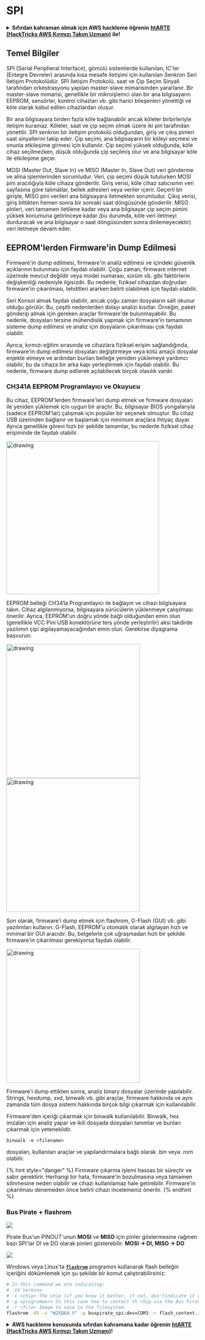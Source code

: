 # SPI

<details>

<summary><strong>Sıfırdan kahraman olmak için AWS hackleme öğrenin</strong> <a href="https://training.hacktricks.xyz/courses/arte"><strong>htARTE (HackTricks AWS Kırmızı Takım Uzmanı)</strong></a><strong> ile!</strong></summary>

HackTricks'ı desteklemenin diğer yolları:

* **Şirketinizi HackTricks'te reklamını görmek istiyorsanız** veya **HackTricks'i PDF olarak indirmek istiyorsanız** [**ABONELİK PLANLARI**]'na(https://github.com/sponsors/carlospolop) göz atın!
* [**Resmi PEASS & HackTricks ürünlerini**](https://peass.creator-spring.com) edinin
* [**PEASS Ailesi'ni**](https://opensea.io/collection/the-peass-family) keşfedin, özel [**NFT'lerimiz**](https://opensea.io/collection/the-peass-family) koleksiyonumuz
* **Katılın** 💬 [**Discord grubuna**](https://discord.gg/hRep4RUj7f) veya [**telegram grubuna**](https://t.me/peass) veya **Twitter** 🐦 [**@carlospolopm**](https://twitter.com/hacktricks\_live)**'ı takip edin.**
* **Hacking püf noktalarınızı göndererek HackTricks ve HackTricks Cloud** github depolarına PR göndererek paylaşın.

</details>

## Temel Bilgiler

SPI (Serial Peripheral Interface), gömülü sistemlerde kullanılan, IC'ler (Entegre Devreler) arasında kısa mesafe iletişimi için kullanılan Senkron Seri İletişim Protokolüdür. SPI İletişim Protokolü, saat ve Çip Seçim Sinyali tarafından orkestrasyonu yapılan master-slave mimarisinden yararlanır. Bir master-slave mimarisi, genellikle bir mikroişlemci olan bir ana bilgisayarın EEPROM, sensörler, kontrol cihazları vb. gibi harici bileşenleri yönettiği ve köle olarak kabul edilen cihazlardan oluşur.

Bir ana bilgisayara birden fazla köle bağlanabilir ancak köleler birbirleriyle iletişim kuramaz. Köleler, saat ve çip seçim olmak üzere iki pin tarafından yönetilir. SPI senkron bir iletişim protokolü olduğundan, giriş ve çıkış pinleri saat sinyallerini takip eder. Çip seçimi, ana bilgisayarın bir köleyi seçmesi ve onunla etkileşime girmesi için kullanılır. Çip seçimi yüksek olduğunda, köle cihaz seçilmezken, düşük olduğunda çip seçilmiş olur ve ana bilgisayar köle ile etkileşime geçer.

MOSI (Master Out, Slave In) ve MISO (Master In, Slave Out) veri gönderme ve alma işlemlerinden sorumludur. Veri, çip seçimi düşük tutulurken MOSI pini aracılığıyla köle cihaza gönderilir. Giriş verisi, köle cihaz satıcısının veri sayfasına göre talimatlar, bellek adresleri veya veriler içerir. Geçerli bir girişte, MISO pini verileri ana bilgisayara iletmekten sorumludur. Çıkış verisi, giriş bittikten hemen sonra bir sonraki saat döngüsünde gönderilir. MISO pinleri, veri tamamen iletilene kadar veya ana bilgisayar çip seçim pimini yüksek konumuna getirinceye kadar (bu durumda, köle veri iletmeyi durduracak ve ana bilgisayar o saat döngüsünden sonra dinlemeyecektir) veri iletmeye devam eder.

## EEPROM'lerden Firmware'in Dump Edilmesi

Firmware'in dump edilmesi, firmware'in analiz edilmesi ve içindeki güvenlik açıklarının bulunması için faydalı olabilir. Çoğu zaman, firmware internet üzerinde mevcut değildir veya model numarası, sürüm vb. gibi faktörlerin değişkenliği nedeniyle ilgisizdir. Bu nedenle, fiziksel cihazdan doğrudan firmware'in çıkarılması, tehditleri ararken belirli olabilmek için faydalı olabilir.

Seri Konsol almak faydalı olabilir, ancak çoğu zaman dosyaların salt okunur olduğu görülür. Bu, çeşitli nedenlerden dolayı analizi kısıtlar. Örneğin, paket gönderip almak için gereken araçlar firmware'de bulunmayabilir. Bu nedenle, dosyaları tersine mühendislik yapmak için firmware'in tamamının sisteme dump edilmesi ve analiz için dosyaların çıkarılması çok faydalı olabilir.

Ayrıca, kırmızı eğitim sırasında ve cihazlara fiziksel erişim sağlandığında, firmware'in dump edilmesi dosyaları değiştirmeye veya kötü amaçlı dosyalar enjekte etmeye ve ardından bunları belleğe yeniden yüklemeye yardımcı olabilir, bu da cihaza bir arka kapı yerleştirmek için faydalı olabilir. Bu nedenle, firmware dump edilerek açılabilecek birçok olasılık vardır.

### CH341A EEPROM Programlayıcı ve Okuyucu

Bu cihaz, EEPROM'lerden firmware'leri dump etmek ve firmware dosyaları ile yeniden yüklemek için uygun bir araçtır. Bu, bilgisayar BIOS yongalarıyla (sadece EEPROM'lar) çalışmak için popüler bir seçenek olmuştur. Bu cihaz USB üzerinden bağlanır ve başlamak için minimum araçlara ihtiyaç duyar. Ayrıca genellikle görevi hızlı bir şekilde tamamlar, bu nedenle fiziksel cihaz erişiminde de faydalı olabilir.

<img src="../../.gitbook/assets/board_image_ch341a.jpg" alt="drawing" width="400" align="center"/>

EEPROM belleği CH341a Programlayıcı ile bağlayın ve cihazı bilgisayara takın. Cihaz algılanmıyorsa, bilgisayara sürücülerin yüklenmeye çalışılması önerilir. Ayrıca, EEPROM'un doğru yönde bağlı olduğundan emin olun (genellikle VCC Pini USB konektörüne ters yönde yerleştirilir) aksi takdirde yazılımın çipi algılayamayacağından emin olun. Gerekirse diyagrama başvurun:

<img src="../../.gitbook/assets/connect_wires_ch341a.jpg" alt="drawing" width="350"/>

<img src="../../.gitbook/assets/eeprom_plugged_ch341a.jpg" alt="drawing" width="350"/>

Son olarak, firmware'i dump etmek için flashrom, G-Flash (GUI) vb. gibi yazılımları kullanın. G-Flash, EEPROM'u otomatik olarak algılayan hızlı ve minimal bir GUI aracıdır. Bu, belgelerle çok uğraşmadan hızlı bir şekilde firmware'in çıkarılması gerekiyorsa faydalı olabilir.

<img src="../../.gitbook/assets/connected_status_ch341a.jpg" alt="drawing" width="350"/>

Firmware'i dump ettikten sonra, analiz binary dosyalar üzerinde yapılabilir. Strings, hexdump, xxd, binwalk vb. gibi araçlar, firmware hakkında ve aynı zamanda tüm dosya sistemi hakkında birçok bilgi çıkarmak için kullanılabilir.

Firmware'den içeriği çıkarmak için binwalk kullanılabilir. Binwalk, hex imzaları için analiz yapar ve ikili dosyada dosyaları tanımlar ve bunları çıkarmak için yeteneklidir.
```
binwalk -e <filename>
```
<filename> dosyaları, kullanılan araçlar ve yapılandırmalara bağlı olarak .bin veya .rom olabilir.

{% hint style="danger" %} Firmware çıkarma işlemi hassas bir süreçtir ve sabır gerektirir. Herhangi bir hata, firmware'in bozulmasına veya tamamen silinmesine neden olabilir ve cihazı kullanılamaz hale getirebilir. Firmware'in çıkarılması denemeden önce belirli cihazı incelemeniz önerilir. {% endhint %}

### Bus Pirate + flashrom

![](<../../.gitbook/assets/image (907).png>)

Pirate Bus'un PINOUT'unun **MOSI** ve **MISO** için pinler göstermesine rağmen bazı SPI'lar DI ve DO olarak pinleri gösterebilir. **MOSI -> DI, MISO -> DO**

![](<../../.gitbook/assets/image (357).png>)

Windows veya Linux'ta [**`flashrom`**](https://www.flashrom.org/Flashrom) programını kullanarak flash belleğin içeriğini dökümlemek için şu şekilde bir komut çalıştırabilirsiniz:
```bash
# In this command we are indicating:
# -VV Verbose
# -c <chip> The chip (if you know it better, if not, don'tindicate it and the program might be able to find it)
# -p <programmer> In this case how to contact th chip via the Bus Pirate
# -r <file> Image to save in the filesystem
flashrom -VV -c "W25Q64.V" -p buspirate_spi:dev=COM3 -r flash_content.img
```
<details>

<summary><strong>AWS hackleme konusunda sıfırdan kahramana kadar öğrenin</strong> <a href="https://training.hacktricks.xyz/courses/arte"><strong>htARTE (HackTricks AWS Kırmızı Takım Uzmanı)</strong></a><strong>!</strong></summary>

HackTricks'ı desteklemenin diğer yolları:

* **Şirketinizi HackTricks'te reklamını görmek istiyorsanız** veya **HackTricks'i PDF olarak indirmek istiyorsanız** [**ABONELİK PLANLARI**](https://github.com/sponsors/carlospolop)'na göz atın!
* [**Resmi PEASS & HackTricks ürünlerini**](https://peass.creator-spring.com) edinin
* [**PEASS Ailesi'ni**](https://opensea.io/collection/the-peass-family) keşfedin, özel [**NFT'lerimiz**](https://opensea.io/collection/the-peass-family) koleksiyonumuz
* **💬 [**Discord grubuna**](https://discord.gg/hRep4RUj7f) veya [**telegram grubuna**](https://t.me/peass) **katılın veya** bizi **Twitter** 🐦 [**@carlospolopm**](https://twitter.com/hacktricks\_live)**'da takip edin.**
* **Hacking püf noktalarınızı paylaşarak PR'ler göndererek** [**HackTricks**](https://github.com/carlospolop/hacktricks) ve [**HackTricks Cloud**](https://github.com/carlospolop/hacktricks-cloud) github depolarına katkıda bulunun.

</details>
